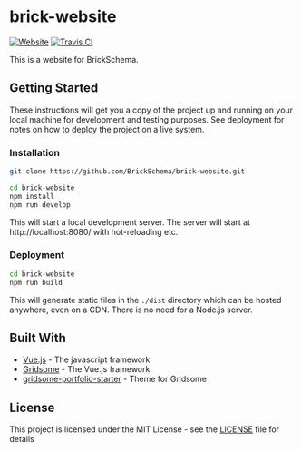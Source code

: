 # brick-website

[![Website](https://img.shields.io/website/https/brick.andrew.cmu.edu.svg?logo=vue.js&style=for-the-badge)](https://brick.andrew.cmu.edu/) [![Travis CI](https://img.shields.io/travis/BrickSchema/brick-website?logo=travis&style=for-the-badge)](https://travis-ci.org/BrickSchema/brick-website)

This is a website for BrickSchema.

## Getting Started

These instructions will get you a copy of the project up and running on your local machine for development and testing purposes. See deployment for notes on how to deploy the project on a live system.

### Installation

```sh
git clone https://github.com/BrickSchema/brick-website.git
```
```sh
cd brick-website
npm install
npm run develop
```
This will start a local development server. The server will start at http://localhost:8080/ with hot-reloading etc.

### Deployment

```sh
cd brick-website
npm run build
```
This will generate static files in the `./dist` directory which can be hosted anywhere, even on a CDN. There is no need for a Node.js server.
 
## Built With
 
 * [Vue.js](https://vuejs.org/) - The javascript framework
 * [Gridsome](https://gridsome.org/) - The Vue.js framework
 * [gridsome-portfolio-starter](https://github.com/drehimself/gridsome-portfolio-starter) - Theme for Gridsome
 
## License
 
 This project is licensed under the MIT License - see the [LICENSE](LICENSE) file for details
